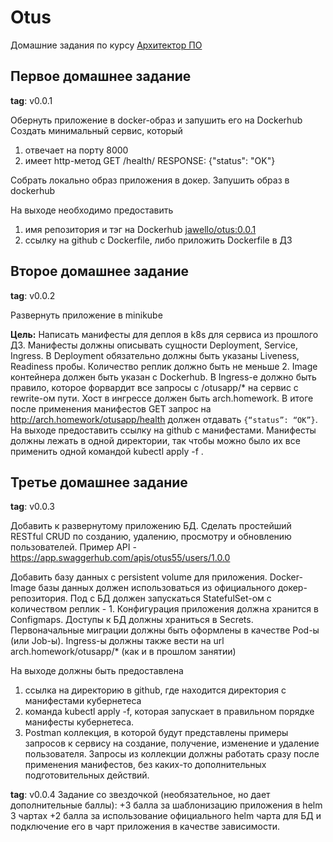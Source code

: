 # Otus
Домашние задания по курсу [Архитектор ПО](https://otus.ru/lessons/arhitektor-po/?int_source=courses_catalog&int_term=operations)

## Первое домашнее задание
**tag**: v0.0.1 

Обернуть приложение в docker-образ и запушить его на Dockerhub
Создать минимальный сервис, который
1) отвечает на порту 8000
2) имеет http-метод
GET /health/
RESPONSE: {"status": "OK"}

Cобрать локально образ приложения в докер.
Запушить образ в dockerhub

На выходе необходимо предоставить
1) имя репозитория и тэг на Dockerhub
[jawello/otus:0.0.1](https://hub.docker.com/repository/docker/jawello/otus)
2) ссылку на github c Dockerfile, либо приложить Dockerfile в ДЗ

## Второе домашнее задание
**tag**: v0.0.2

Развернуть приложение в minikube

**Цель:** Написать манифесты для деплоя в k8s для сервиса из прошлого ДЗ. 
Манифесты должны описывать сущности Deployment, Service, Ingress. 
В Deployment обязательно должны быть указаны Liveness, Readiness пробы. 
Количество реплик должно быть не меньше 2. Image контейнера должен быть 
указан с Dockerhub. В Ingress-е должно быть правило, которое форвардит 
все запросы с /otusapp/* на сервис с rewrite-ом пути. Хост в ингрессе 
должен быть arch.homework. В итоге после применения манифестов GET 
запрос на http://arch.homework/otusapp/health должен отдавать
`{“status”: “OK”}`. На выходе предоставить ссылку на github c манифестами. 
Манифесты должны лежать в одной директории, так чтобы можно было их все 
применить одной командой kubectl apply -f .

## Третье домашнее задание
**tag**: v0.0.3

Добавить к развернутому приложению БД.
Сделать простейший RESTful CRUD по созданию, удалению, просмотру и 
обновлению пользователей.
Пример API - https://app.swaggerhub.com/apis/otus55/users/1.0.0

Добавить базу данных с persistent volume для приложения.
Docker-Image базы данных должен использоваться из официального 
докер-репозитория.
Под с БД должен запускаться StatefulSet-ом с количеством реплик - 1.
Конфигурация приложения должна хранится в Configmaps.
Доступы к БД должны храниться в Secrets.
Первоначальные миграции должны быть оформлены в качестве Pod-ы 
(или Job-ы).
Ingress-ы должны также вести на url arch.homework/otusapp/* 
(как и в прошлом занятии)

На выходе должны быть предоставлена
1) ссылка на директорию в github, где находится директория с манифестами
кубернетеса
2) команда kubectl apply -f, которая запускает в правильном порядке
манифесты кубернетеса.
3) Postman коллекция, в которой будут представлены примеры запросов к
сервису на создание, получение, изменение и удаление пользователя. 
Запросы из коллекции должны работать сразу после применения манифестов, 
без каких-то дополнительных подготовительных действий.

**tag**: v0.0.4
Задание со звездочкой (необязательное, но дает дополнительные баллы):
+3 балла за шаблонизацию приложения в helm 3 чартах
+2 балла за использование официального helm чарта для БД и подключение
его в чарт приложения в качестве зависимости.